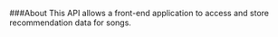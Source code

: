 ###About
This API allows a front-end application to access and store recommendation data for songs.
